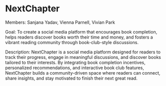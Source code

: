 # NextChapter

Members: Sanjana Yadav, Vienna Parnell, Vivian Park  

Goal: To create a social media platform that encourages book completion, helps readers discover books worth their time and money, and fosters a vibrant reading community through book-club-style discussions.

Description: NextChapter is a social media platform designed for readers to track their progress, engage in meaningful discussions, and discover books tailored to their interests. By integrating book completion incentives, personalized recommendations, and interactive book club features, NextChapter builds a community-driven space where readers can connect, share insights, and stay motivated to finish their next great read.
